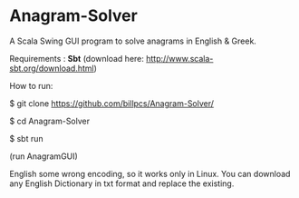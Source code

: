 Anagram-Solver
==============

A Scala Swing GUI program to solve anagrams in English & Greek.

Requirements : **Sbt**
(download here: http://www.scala-sbt.org/download.html)

How to run:

$ git clone https://github.com/billpcs/Anagram-Solver/

$ cd Anagram-Solver

$ sbt run

(run AnagramGUI)

English some wrong encoding, so it works only in Linux. You can download any English Dictionary in txt format and replace the existing.

